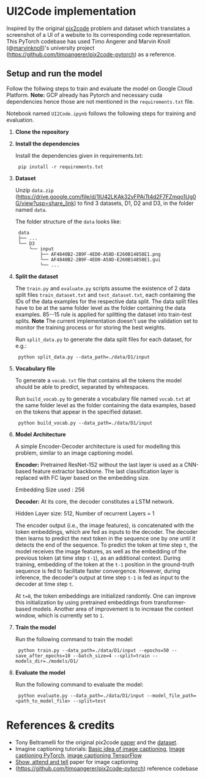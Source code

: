 # UI2Code implementation

Inspired by the original [pix2code](https://github.com/tonybeltramelli/pix2code) problem and dataset which translates a screenshot of a UI of a website to its corresponding code representation. 
This PyTorch codebase has used Timo Angerer and Marvin Knoll (@[marvinknoll](https://github.com/marvinknoll))'s university project (https://github.com/timoangerer/pix2code-pytorch) as a reference.

## Setup and run the model
Follow the follwing steps to train and evaluate the model on Google Cloud Platform. 
**Note:** GCP already has Pytorch and necessary cuda dependencies hence those are not mentioned in the `requirements.txt` file.

Notebook named `UI2Code.ipynb` follows the following steps for training and evaluation.

1. **Clone the repository**

2. **Install the dependencies**

    Install the dependencies given in requirements.txt:

        pip install -r requirements.txt

3. **Dataset**

    Unzip `data.zip` (https://drive.google.com/file/d/1IU42LKAk32yFPAiTt4d2F7FZmqo1Ug0G/view?usp=share_link) to find 3 datasets, D1, D2 and D3, in the folder named `data`.

    The folder structure of the `data` looks like:

        data
        ├── ...
        └── D3
            └── input
                ├── AF4840B2-2B9F-4ED0-A58D-E260B14858E1.png
                └── AF4840B2-2B9F-4ED0-A58D-E260B14858E1.gui
                └── ...

4. **Split the dataset**

    The `train.py` and `evaluate.py` scripts assume the existence of 2 data split files `train_dataset.txt` and `test_dataset.txt`, each containing the IDs of the data examples for the respective data split. The data split files have to be at the same folder level as the folder containing the data examples.
    85--15 rule is applied for splitting the dataset into train-test splits.
    **Note** The current implementation doesn't use the validation set to monitor the training process or for storing the best weights.

    Run `split_data.py` to generate the data split files for each dataset, for e.g.:

        python split_data.py --data_path=./data/D1/input

5. **Vocabulary file**

    To generate a `vocab.txt` file that contains all the tokens the model should be able to predict, separated by whitespaces.

    Run `build_vocab.py` to generate a vocabulary file named `vocab.txt` at the same folder level as the folder containing the data examples, based on the tokens that appear in the specified dataset.

        python build_vocab.py --data_path=./data/D1/input

6. **Model Architecture**

    A simple Encoder-Decoder architecture is used for modelling this problem, similar to an image captioning model. 
    
    **Encoder:** Pretrained ResNet-152 without the last layer is used as a CNN-based feature extractor backbone. The last classification layer is replaced with FC layer based on the embedding size.
    
    Embedding Size used : 256

    **Decoder:** At its core, the decoder constitutes a LSTM network. 
    
    Hidden Layer size: 512, Number of recurrent Layers = 1
    
    The encoder output (i.e., the image features), is concatenated with the token embeddings, which are fed as inputs to the decoder. The decoder then learns to predict the next token in the sequence one by one until it detects the end of the sequence. To predict the token at time step `t`, the model receives the image features, as well as the embedding of the previous token (at time step `t-1`), as an additional context. During training, embedding of the token at the `t-1` position in the ground-truth sequence is fed to facilitate faster convergence. However, during inference, the decoder's output at time step `t-1` is fed as input to the decoder at time step `t`.
    
    At `t=0`, the token embeddings are initialized randomly. One can improve this initialization by using pretrained embeddings from transformer-based models. Another area of improvement is to increase the context window, which is currently set to `1`.

7. **Train the model**

    Run the following command to train the model:

        python train.py --data_path=./data/D1/input --epochs=50 --save_after_epochs=10 --batch_size=4 --split=train --models_dir=./models/D1/

8. **Evaluate the model**

    Run the following command to evaluate the model:

        python evaluate.py --data_path=./data/D1/input --model_file_path=<path_to_model_file> --split=test 
        
# References & credits

- Tony Beltramelli for the original pix2code [paper](https://arxiv.org/pdf/1705.07962.pdf) and the [dataset](https://github.com/tonybeltramelli/pix2code).
- Imagine captioning tutorials: [Basic idea of image captioning](https://machinelearningmastery.com/develop-a-deep-learning-caption-generation-model-in-python/), [Image captioning PyTorch](https://github.com/yunjey/pytorch-tutorial/tree/master/tutorials/03-advanced/image_captioning), [image captioning TensorFlow](https://blog.insightdatascience.com/automated-front-end-development-using-deep-learning-3169dd086e82)
- [Show, attend and tell](https://arxiv.org/pdf/1502.03044.pdf) paper for image captioning
- (https://github.com/timoangerer/pix2code-pytorch) reference codebase
